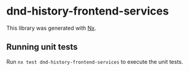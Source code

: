 # dnd-history-frontend-services

This library was generated with [Nx](https://nx.dev).

## Running unit tests

Run `nx test dnd-history-frontend-services` to execute the unit tests.
